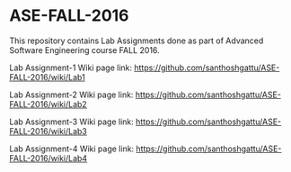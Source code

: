 # ASE-FALL-2016

This repository contains Lab Assignments done as part of Advanced Software Engineering course FALL 2016.

Lab Assignment-1 Wiki page link: https://github.com/santhoshgattu/ASE-FALL-2016/wiki/Lab1

Lab Assignment-2 Wiki page link: https://github.com/santhoshgattu/ASE-FALL-2016/wiki/Lab2

Lab Assignment-3 Wiki page link: https://github.com/santhoshgattu/ASE-FALL-2016/wiki/Lab3

Lab Assignment-4 Wiki page link: https://github.com/santhoshgattu/ASE-FALL-2016/wiki/Lab4
